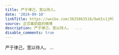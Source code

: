 ```yaml
---
title: 严于律己，宽以待人。
date: '2024-09-10'
linkTitle: https://weibo.com/3825863518/OwkIs1jMl
source: 正宗毒奶菇的微博
description: 严于律己，宽以待人。  ...
disable_comments: true
---
```

严于律己，宽以待人。  ...